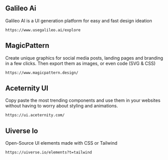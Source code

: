 ## Galileo Ai
Galileo AI is a UI generation platform for easy and fast design ideation
```
https://www.usegalileo.ai/explore
```
## MagicPattern
Create unique graphics for social media posts, landing pages and branding in a few clicks. Then export them as images, or even code (SVG & CSS)
```
https://www.magicpattern.design/
```
## Aceternity UI
Copy paste the most trending components and use them in your websites without having to worry about styling and animations.
```
https://ui.aceternity.com/
```
## Uiverse Io
Open-Source UI elements made with CSS or Tailwind
  ```
https://uiverse.io/elements?t=tailwind
```
